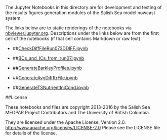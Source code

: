 The Jupyter Notebooks in this directory are for development and testing of
the results figures generation modules of the Salish Sea model nowcast system.

The links below are to static renderings of the notebooks via
[nbviewer.jupyter.org](http://nbviewer.jupyter.org/).
Descriptions under the links below are from the first cell of the notebooks
(if that cell contains Markdown or raw text).

* ##[CheckDiffFileRun073DDIFF.ipynb](http://nbviewer.jupyter.org/urls/bitbucket.org/canyonsubc/buildcanyon/raw/tip/Stratification/CheckDiffFileRun073DDIFF.ipynb)  
    
* ##[BCs_and_ICs_from_run07.ipynb](http://nbviewer.jupyter.org/urls/bitbucket.org/canyonsubc/buildcanyon/raw/tip/Stratification/BCs_and_ICs_from_run07.ipynb)  
    
* ##[GenerateBarkleyProfiles.ipynb](http://nbviewer.jupyter.org/urls/bitbucket.org/canyonsubc/buildcanyon/raw/tip/Stratification/GenerateBarkleyProfiles.ipynb)  
    
* ##[GenerateAvgDiffKrFile.ipynb](http://nbviewer.jupyter.org/urls/bitbucket.org/canyonsubc/buildcanyon/raw/tip/Stratification/GenerateAvgDiffKrFile.ipynb)  
    
* ##[GenerateTSNutrientIniCond.ipynb](http://nbviewer.jupyter.org/urls/bitbucket.org/canyonsubc/buildcanyon/raw/tip/Stratification/GenerateTSNutrientIniCond.ipynb)  
    

##License

These notebooks and files are copyright 2013-2016
by the Salish Sea MEOPAR Project Contributors
and The University of British Columbia.

They are licensed under the Apache License, Version 2.0.
http://www.apache.org/licenses/LICENSE-2.0
Please see the LICENSE file for details of the license.
